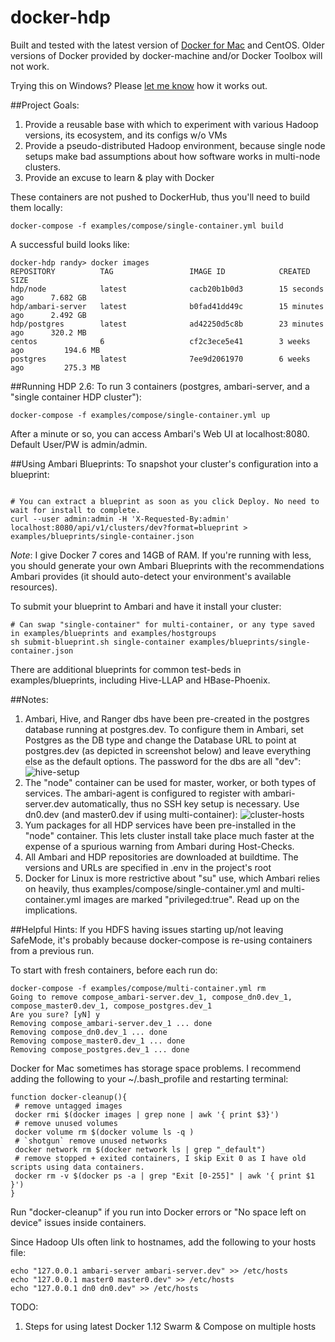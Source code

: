 # docker-hdp

Built and tested with the latest version of [Docker for Mac](https://docs.docker.com/engine/installation/mac/#/docker-for-mac) and CentOS. Older versions of Docker provided by docker-machine and/or Docker Toolbox will not work.

Trying this on Windows? Please [let me know](https://twitter.com/randerzander) how it works out.

##Project Goals:
1. Provide a reusable base with which to experiment with various Hadoop versions, its ecosystem, and its configs w/o VMs
2. Provide a pseudo-distributed Hadoop environment, because single node setups make bad assumptions about how software works in multi-node clusters.
3. Provide an excuse to learn & play with Docker

These containers are not pushed to DockerHub, thus you'll need to build them locally:
```
docker-compose -f examples/compose/single-container.yml build
```

A successful build looks like:
```
docker-hdp randy> docker images
REPOSITORY          TAG                 IMAGE ID            CREATED             SIZE
hdp/node            latest              cacb20b1b0d3        15 seconds ago      7.682 GB
hdp/ambari-server   latest              b0fad41dd49c        15 minutes ago      2.492 GB
hdp/postgres        latest              ad42250d5c8b        23 minutes ago      320.2 MB
centos              6                   cf2c3ece5e41        3 weeks ago         194.6 MB
postgres            latest              7ee9d2061970        6 weeks ago         275.3 MB
```

##Running HDP 2.6:
To run 3 containers (postgres, ambari-server, and a "single container HDP cluster"):
```
docker-compose -f examples/compose/single-container.yml up
```

After a minute or so, you can access Ambari's Web UI at localhost:8080. Default User/PW is admin/admin.

##Using Ambari Blueprints:
To snapshot your cluster's configuration into a blueprint:
```

# You can extract a blueprint as soon as you click Deploy. No need to wait for install to complete.
curl --user admin:admin -H 'X-Requested-By:admin' localhost:8080/api/v1/clusters/dev?format=blueprint > examples/blueprints/single-container.json 
```

*Note*: I give Docker 7 cores and 14GB of RAM. If you're running with less, you should generate your own Ambari Blueprints with the recommendations Ambari provides (it should auto-detect your environment's available resources).

To submit your blueprint to Ambari and have it install your cluster:
```
# Can swap "single-container" for multi-container, or any type saved in examples/blueprints and examples/hostgroups
sh submit-blueprint.sh single-container examples/blueprints/single-container.json
```

There are additional blueprints for common test-beds in examples/blueprints, including Hive-LLAP and HBase-Phoenix.

##Notes:
1. Ambari, Hive, and Ranger dbs have been pre-created in the postgres database running at postgres.dev. To configure them in Ambari, set Postgres as the DB type and change the Database URL to point at postgres.dev (as depicted in screenshot below) and leave everything else as the default options. The password for the dbs are all "dev":
![hive-setup](/screenshots/hive-setup.png?raw=true)
2. The "node" container can be used for master, worker, or both types of services. The ambari-agent is configured to register with ambari-server.dev automatically, thus no SSH key setup is necessary. Use dn0.dev (and master0.dev if using multi-container):
![cluster-hosts](/screenshots/cluster-hosts.png?raw=true)
3. Yum packages for all HDP services have been pre-installed in the "node" container. This lets cluster install take place much faster at the expense of a spurious warning from Ambari during Host-Checks.
4. All Ambari and HDP repositories are downloaded at buildtime. The versions and URLs are specified in .env in the project's root
5. Docker for Linux is more restrictive about "su" use, which Ambari relies on heavily, thus examples/compose/single-container.yml and multi-container.yml images are marked "privileged:true". Read up on the implications.

##Helpful Hints:
If you HDFS having issues starting up/not leaving SafeMode, it's probably because docker-compose is re-using containers from a previous run.

To start with fresh containers, before each run do:
```
docker-compose -f examples/compose/multi-container.yml rm
Going to remove compose_ambari-server.dev_1, compose_dn0.dev_1, compose_master0.dev_1, compose_postgres.dev_1
Are you sure? [yN] y
Removing compose_ambari-server.dev_1 ... done
Removing compose_dn0.dev_1 ... done
Removing compose_master0.dev_1 ... done
Removing compose_postgres.dev_1 ... done
```

Docker for Mac sometimes has storage space problems. I recommend adding the following to your ~/.bash_profile and restarting terminal:
```
function docker-cleanup(){
 # remove untagged images  
 docker rmi $(docker images | grep none | awk '{ print $3}')
 # remove unused volumes  
 docker volume rm $(docker volume ls -q )  
 # `shotgun` remove unused networks
 docker network rm $(docker network ls | grep "_default")   
 # remove stopped + exited containers, I skip Exit 0 as I have old scripts using data containers.
 docker rm -v $(docker ps -a | grep "Exit [0-255]" | awk '{ print $1 }')
}
```

Run "docker-cleanup" if you run into Docker errors or "No space left on device" issues inside containers.

Since Hadoop UIs often link to hostnames, add the following to your hosts file:
```
echo "127.0.0.1 ambari-server ambari-server.dev" >> /etc/hosts
echo "127.0.0.1 master0 master0.dev" >> /etc/hosts
echo "127.0.0.1 dn0 dn0.dev" >> /etc/hosts
```

TODO:
1. Steps for using latest Docker 1.12 Swarm & Compose on multiple hosts
